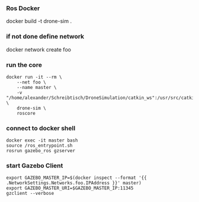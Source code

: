 ### Ros Docker
docker build -t drone-sim .

### if not done define network
docker network create foo

### run the core
```
docker run -it --rm \
    --net foo \
    --name master \
    -v "/home/alexander/Schreibtisch/DroneSimulation/catkin_ws":/usr/src/catkin_ws \
    drone-sim \
    roscore
```

### connect to docker shell
```
docker exec -it master bash
source /ros_entrypoint.sh
rosrun gazebo_ros gzserver
```


### start Gazebo Client
```
export GAZEBO_MASTER_IP=$(docker inspect --format '{{ .NetworkSettings.Networks.foo.IPAddress }}' master)
export GAZEBO_MASTER_URI=$GAZEBO_MASTER_IP:11345
gzclient --verbose
```
